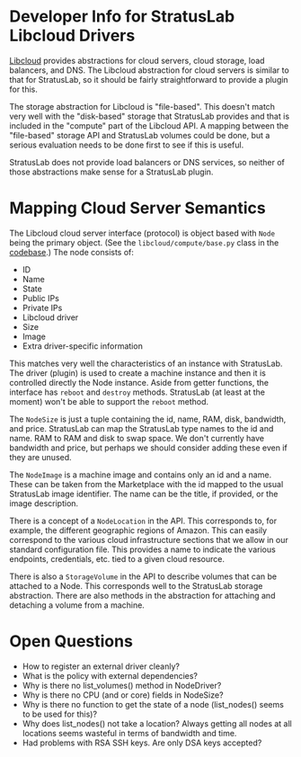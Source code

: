 Developer Info for StratusLab Libcloud Drivers
==============================================

[Libcloud][lc-web] provides abstractions for cloud servers, cloud
storage, load balancers, and DNS.  The Libcloud abstraction for cloud
servers is similar to that for StratusLab, so it should be fairly
straightforward to provide a plugin for this.

The storage abstraction for Libcloud is "file-based".  This doesn't
match very well with the "disk-based" storage that StratusLab provides
and that is included in the "compute" part of the Libcloud API.  A
mapping between the "file-based" storage API and StratusLab volumes
could be done, but a serious evaluation needs to be done first to see
if this is useful.

StratusLab does not provide load balancers or DNS services, so neither
of those abstractions make sense for a StratusLab plugin.

Mapping Cloud Server Semantics
==============================

The Libcloud cloud server interface (protocol) is object based with
`Node` being the primary object.  (See the `libcloud/compute/base.py`
class in the [codebase][lc-github].)  The node consists of:

* ID
* Name
* State
* Public IPs
* Private IPs
* Libcloud driver
* Size
* Image
* Extra driver-specific information

This matches very well the characteristics of an instance with
StratusLab.  The driver (plugin) is used to create a machine instance
and then it is controlled directly the Node instance.  Aside from
getter functions, the interface has `reboot` and `destroy` methods.
StratusLab (at least at the moment) won't be able to support the
`reboot` method.

The `NodeSize` is just a tuple containing the id, name, RAM, disk,
bandwidth, and price.  StratusLab can map the StratusLab type names to
the id and name.  RAM to RAM and disk to swap space.  We don't
currently have bandwidth and price, but perhaps we should consider
adding these even if they are unused.

The `NodeImage` is a machine image and contains only an id and a name.
These can be taken from the Marketplace with the id mapped to the
usual StratusLab image identifier.  The name can be the title, if
provided, or the image description.

There is a concept of a `NodeLocation` in the API.  This corresponds to,
for example, the different geographic regions of Amazon.  This can
easily correspond to the various cloud infrastructure sections that we
allow in our standard configuration file.  This provides a name to
indicate the various endpoints, credentials, etc. tied to a given
cloud resource.

There is also a `StorageVolume` in the API to describe volumes that can
be attached to a Node.  This corresponds well to the StratusLab
storage abstraction.  There are also methods in the abstraction for
attaching and detaching a volume from a machine.


Open Questions
==============

* How to register an external driver cleanly?
* What is the policy with external dependencies?
* Why is there no list_volumes() method in NodeDriver?
* Why is there no CPU (and or core) fields in NodeSize?
* Why is there no function to get the state of a node (list_nodes()
  seems to be used for this)?
* Why does list_nodes() not take a location?  Always getting all nodes
  at all locations seems wasteful in terms of bandwidth and time.
* Had problems with RSA SSH keys.  Are only DSA keys accepted?



[lc-web]: http://libcloud.apache.org
[lc-github]: https://github.com/apache/libcloud
